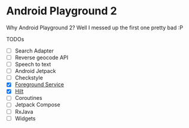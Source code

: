 # Android Playground 2
Why Android Playground 2? Well I messed up the first one pretty bad :P

TODOs
- [ ] Search Adapter
- [ ] Reverse geocode API
- [ ] Speech to text
- [ ] Android Jetpack
- [ ] Checkstyle
- [x] [Foreground Service](app/src/main/java/com/sanket/androidplayground2/appcomponents/services/services/ForegroundService.kt)
- [x] [Hilt](https://github.com/vetkolisanket/Android-Playground-2/tree/master/app/src/main/java/com/sanket/androidplayground2/hilt)
- [ ] Coroutines
- [ ] Jetpack Compose
- [ ] RxJava
- [ ] Widgets
